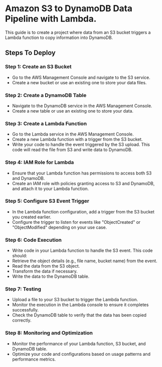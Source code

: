 # Amazon S3 to DynamoDB Data Pipeline with Lambda.
This guide is to create a project where data from an S3 bucket triggers a Lambda function to copy information into DynamoDB.

## Steps To Deploy
### Step 1: Create an S3 Bucket
- Go to the AWS Management Console and navigate to the S3 service.
- Create a new bucket or use an existing one to store your data files.

### Step 2: Create a DynamoDB Table
- Navigate to the DynamoDB service in the AWS Management Console.
- Create a new table or use an existing one to store your data.

### Step 3: Create a Lambda Function
- Go to the Lambda service in the AWS Management Console.
- Create a new Lambda function with a trigger from the S3 bucket.
- Write your code to handle the event triggered by the S3 upload. This code will read the file from S3 and write data to DynamoDB.

### Step 4: IAM Role for Lambda
- Ensure that your Lambda function has permissions to access both S3 and DynamoDB.
- Create an IAM role with policies granting access to S3 and DynamoDB, and attach it to your Lambda function.

### Step 5: Configure S3 Event Trigger
- In the Lambda function configuration, add a trigger from the S3 bucket you created earlier.
- Configure the trigger to listen for events like "ObjectCreated" or "ObjectModified" depending on your use case.

### Step 6: Code Execution
- Write code in your Lambda function to handle the S3 event. This code should:
- Retrieve the object details (e.g., file name, bucket name) from the event.
- Read the data from the S3 object.
- Transform the data if necessary.
- Write the data to the DynamoDB table.

### Step 7: Testing
- Upload a file to your S3 bucket to trigger the Lambda function.
- Monitor the execution in the Lambda console to ensure it completes successfully.
- Check the DynamoDB table to verify that the data has been copied correctly.

### Step 8: Monitoring and Optimization
- Monitor the performance of your Lambda function, S3 bucket, and DynamoDB table.
- Optimize your code and configurations based on usage patterns and performance metrics.
